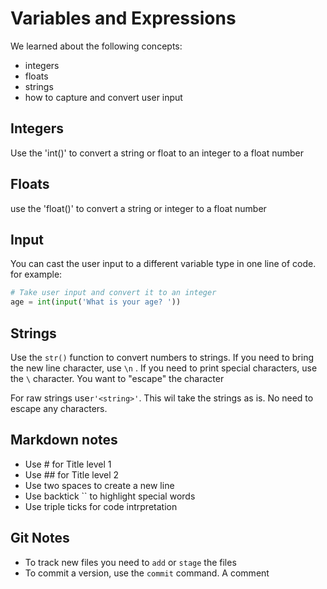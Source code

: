 # Variables and Expressions

We learned about the following concepts:
- integers
- floats
- strings
- how to capture and convert user input

## Integers

Use the 'int()' to convert a string or float to an integer to a float number

## Floats 

use the 'float()' to convert a string or integer to a float number 

## Input

You can cast the user input to a different variable type in one line of code. for example:

```python 
# Take user input and convert it to an integer 
age = int(input('What is your age? '))
```
## Strings

Use the `str()` function to convert numbers to strings.
If you need to bring the new line character, use `\n` . 
If you need to print special characters, use the `\` character. You want to "escape" the character


For raw strings use`r'<string>'`. This wil take the strings as is. No need to escape any characters.
## Markdown notes

- Use \# for Title level 1 
- Use \#\# for Title level 2
- Use two spaces to create a new line
- Use backtick `` to highlight special words
- Use triple ticks for code intrpretation 

## Git Notes
- To track new files you need to `add` or `stage` the files
- To commit a version, use the `commit` command. A comment 